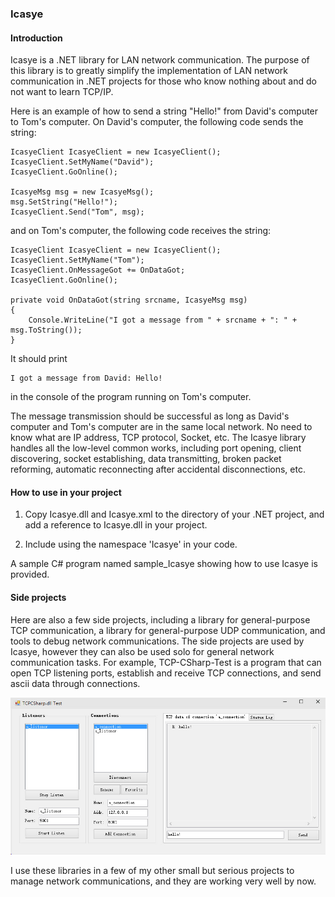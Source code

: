 ### Icasye

#### Introduction

Icasye is a .NET library for LAN network communication. The purpose of this library is to greatly simplify the implementation of LAN network communication in .NET projects for those who know nothing about and do not want to learn TCP/IP.

Here is an example of how to send a string "Hello!" from David's computer to Tom's computer. On David's computer, the following code sends the string:

    IcasyeClient IcasyeClient = new IcasyeClient();
	IcasyeClient.SetMyName("David");
	IcasyeClient.GoOnline();
	
	IcasyeMsg msg = new IcasyeMsg();
	msg.SetString("Hello!");
	IcasyeClient.Send("Tom", msg);
	
and on Tom's computer, the following code receives the string:

    IcasyeClient IcasyeClient = new IcasyeClient();
	IcasyeClient.SetMyName("Tom");
	IcasyeClient.OnMessageGot += OnDataGot;
	IcasyeClient.GoOnline();
	
	private void OnDataGot(string srcname, IcasyeMsg msg)
	{
		Console.WriteLine("I got a message from " + srcname + ": " + msg.ToString());
	}

It should print

    I got a message from David: Hello!
	
in the console of the program running on Tom's computer.

The message transmission should be successful as long as David's computer and Tom's computer are in the same local network. No need to know what are IP address, TCP protocol, Socket, etc. The Icasye library handles all the low-level common works, including port opening, client discovering, socket establishing, data transmitting, broken packet reforming, automatic reconnecting after accidental disconnections, etc.

#### How to use in your project

1. Copy Icasye.dll and Icasye.xml to the directory of your .NET project, and add a reference to Icasye.dll in your project.

2. Include using the namespace 'Icasye' in your code.

A sample C# program named sample_Icasye showing how to use Icasye is provided.

#### Side projects
	
Here are also a few side projects, including a library for general-purpose TCP communication, a library for general-purpose UDP communication, and tools to debug network communications. The side projects are used by Icasye, however they can also be used solo for general network communication tasks. For example, TCP-CSharp-Test is a program that can open TCP listening ports, establish and receive TCP connections, and send ascii data through connections.

![screenshot](https://raw.githubusercontent.com/geovens/Icasye/master/readme_tcp_test.jpg)

I use these libraries in a few of my other small but serious projects to manage network communications, and they are working very well by now.
